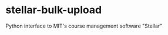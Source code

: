 stellar-bulk-upload
===================

Python interface to MIT's course management software "Stellar"
